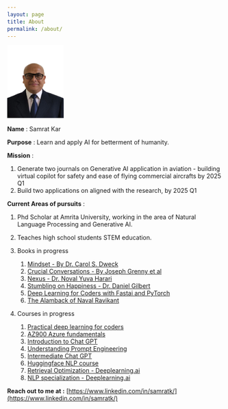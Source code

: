 ```yaml
---
layout: page
title: About
permalink: /about/
---
```


<img src="assets/img/my-photo-small.jpg" width="132" height="170">

**Name** : Samrat Kar

**Purpose** : Learn and apply AI for betterment of humanity.

**Mission** :

1. Generate two journals on Generative AI application in aviation - building virtual copilot for safety and ease of flying commercial aircrafts by 2025 Q1
2. Build two applications on aligned with the research, by 2025 Q1

**Current Areas of pursuits** :

1. Phd Scholar at Amrita University, working in the area of Natural Language Processing and Generative AI.
2. Teaches high school students STEM education.
3. Books in progress

   1. [Mindset - By Dr. Carol S. Dweck](https://www.amazon.in/MINDSET-REVISED-UPDATED-Paperback-Dweck/dp/1780332009/)
   2. [Crucial Conversations - By Joseph Grenny et al](https://www.amazon.in/CRUCIAL-CONVERSATIONS-Joseph-Grenny/dp/9355323352/ref=sr_1_1)
   3. [Nexus - Dr. Noval Yuva Harari](https://www.amazon.in/Nexus-Brief-History-Information-Networks/dp/B0CSYY5CR5/ref=sr_1_3)
   4. [Stumbling on Happiness - Dr. Daniel Gilbert](https://www.amazon.in/Stumbling-Happiness-Vintage-Daniel-Gilbert/dp/B0D7N5HWP6/ref=sr_1_1_sspa)
   5. [Deep Learning for Coders with Fastai and PyTorch](https://www.amazon.in/Deep-Learning-Coders-Fastai-PyTorch/dp/9355424272/ref=sr_1_2)
   6. [The Alamback of Naval Ravikant](https://www.amazon.in/Almanack-Naval-Ravikant-Wealth-Happiness/dp/9354893899/ref=sr_1_1_sspa)
4. Courses in progress

   1. [Practical deep learning for coders](https://course.fast.ai/)
   2. [AZ900 Azure fundamentals](https://app.datacamp.com/learn/skill-tracks/azure-fundamentals)
   3. [Introduction to Chat GPT](https://campus.datacamp.com/courses/introduction-to-chatgpt/interacting-with-chatgpt?ex=2)
   4. [Understanding Prompt Engineering](https://campus.datacamp.com/courses/understanding-prompt-engineering/prompting-unveiled?ex=1)
   5. [Intermediate Chat GPT](https://campus.datacamp.com/courses/intermediate-chatgpt/understanding-gpt-model-architecture?ex=1)
   6. [Huggingface NLP course](https://huggingface.co/learn/nlp-course/chapter1/1)
   7. [Retrieval Optimization - Deeplearning.ai](https://learn.deeplearning.ai/courses/retrieval-optimization-from-tokenization-to-vector-quantization/lesson/1/introduction)
   8. [NLP specialization - Deeplearning.ai](https://www.deeplearning.ai/courses/natural-language-processing-specialization/)

**Reach out to me at :** [https://www.linkedin.com/in/samratk/](https://www.linkedin.com/in/samratk/)
